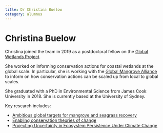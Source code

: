 ```yaml
---
title: Dr Christina Buelow
category: alumnus
---
```


# Christina Buelow
Christina joined the team in 2019 as a postdoctoral fellow on the [Global Wetlands Project](https://globalwetlandsproject.org/).

She worked on informing conservation actions for coastal wetlands at the global scale. In particular, she is working with the [Global Mangrove Alliance](http://www.mangrovealliance.org/) to inform on how conservation actions can be scaled up from local to global scales. 

She graduated with a PhD in Environmental Science from James Cook University in 2018. She is currently based at the University of Sydney. 

Key research includes: 

- [Ambitious global targets for mangrove and seagrass recovery](https://doi.org/10.1016/j.cub.2022.02.013)
- [Enabling conservation theories of change](https://doi.org/10.1038/s41893-023-01245-y)
- [Projecting Uncertainty in Ecosystem Persistence Under Climate Change](https://doi.org/10.1111/gcb.70468)
